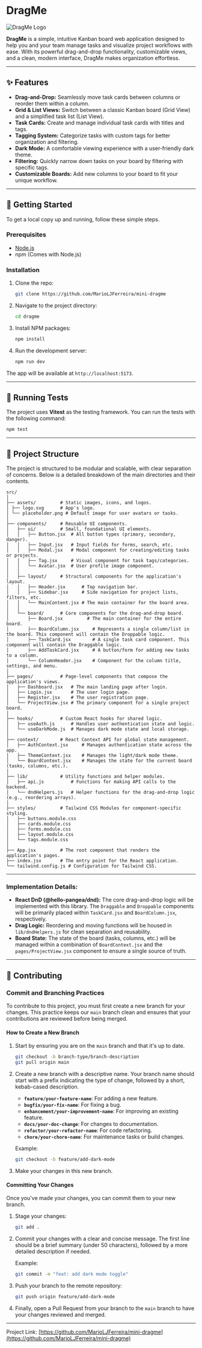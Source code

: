 # DragMe

![DragMe Logo](https://raw.githubusercontent.com/MarioLJFerreira/mini-dragme/main/logo.svg)

**DragMe** is a simple, intuitive Kanban board web application designed to help you and your team manage tasks and visualize project workflows with ease. With its powerful drag-and-drop functionality, customizable views, and a clean, modern interface, DragMe makes organization effortless.

---

## ✨ Features

-   **Drag-and-Drop:** Seamlessly move task cards between columns or reorder them within a column.
-   **Grid & List Views:** Switch between a classic Kanban board (Grid View) and a simplified task list (List View).
-   **Task Cards:** Create and manage individual task cards with titles and tags.
-   **Tagging System:** Categorize tasks with custom tags for better organization and filtering.
-   **Dark Mode:** A comfortable viewing experience with a user-friendly dark theme.
-   **Filtering:** Quickly narrow down tasks on your board by filtering with specific tags.
-   **Customizable Boards:** Add new columns to your board to fit your unique workflow.

---

## 🚀 Getting Started

To get a local copy up and running, follow these simple steps.

### Prerequisites

-   [Node.js](https://nodejs.org/)
-   npm (Comes with Node.js)

### Installation

1.  Clone the repo:
    ```sh
    git clone https://github.com/MarioLJFerreira/mini-dragme
    ```
2.  Navigate to the project directory:
    ```sh
    cd dragme
    ```
3.  Install NPM packages:
    ```sh
    npm install
    ```
4.  Run the development server:
    ```sh
    npm run dev
    ```

The app will be available at `http://localhost:5173`.

---

## 🧪 Running Tests

The project uses **Vitest** as the testing framework. You can run the tests with the following command:

```sh
npm test
````

-----

## 📂 Project Structure

The project is structured to be modular and scalable, with clear separation of concerns. Below is a detailed breakdown of the main directories and their contents.

```
src/
│
├── assets/         # Static images, icons, and logos.
│ ├── logo.svg      # App's logo.
│ └── placeholder.png # Default image for user avatars or tasks.
│
├── components/     # Reusable UI components.
│   ├── ui/         # Small, foundational UI elements.
│   │   ├── Button.jsx  # All button types (primary, secondary, danger).
│   │   ├── Input.jsx   # Input fields for forms, search, etc.
│   │   ├── Modal.jsx   # Modal component for creating/editing tasks or projects.
│   │   ├── Tag.jsx     # Visual component for task tags/categories.
│   │   └── Avatar.jsx  # User profile image component.
│   │
│   ├── layout/     # Structural components for the application's layout.
│   │   ├── Header.jsx      # Top navigation bar.
│   │   ├── Sidebar.jsx     # Side navigation for project lists, filters, etc.
│   │   └── MainContent.jsx # The main container for the board area.
│   │
│   └── board/      # Core components for the drag-and-drop board.
│       ├── Board.jsx         # The main container for the entire board.
│       ├── BoardColumn.jsx     # Represents a single column/list in the board. This component will contain the Droppable logic.
│       ├── TaskCard.jsx        # A single task card component. This component will contain the Draggable logic.
│       ├── AddTaskCard.jsx     # A button/form for adding new tasks to a column.
│       └── ColumnHeader.jsx    # Component for the column title, settings, and menu.
│
├── pages/          # Page-level components that compose the application's views.
│   ├── Dashboard.jsx   # The main landing page after login.
│   ├── Login.jsx       # The user login page.
│   ├── Register.jsx    # The user registration page.
│   └── ProjectView.jsx # The primary component for a single project board.
│
├── hooks/          # Custom React hooks for shared logic.
│   ├── useAuth.js      # Handles user authentication state and logic.
│   └── useDarkMode.js  # Manages dark mode state and local storage.
│
├── context/        # React Context API for global state management.
│   ├── AuthContext.jsx     # Manages authentication state across the app.
│   ├── ThemeContext.jsx    # Manages the light/dark mode theme.
│   └── BoardContext.jsx    # Manages the state for the current board (tasks, columns, etc.).
│
├── lib/            # Utility functions and helper modules.
│   ├── api.js          # Functions for making API calls to the backend.
│   └── dndHelpers.js   # Helper functions for the drag-and-drop logic (e.g., reordering arrays).
│
├── styles/         # Tailwind CSS Modules for component-specific styling.
│   ├── buttons.module.css
│   ├── cards.module.css
│   ├── forms.module.css
│   ├── layout.module.css
│   └── tags.module.css
│
├── App.jsx         # The root component that renders the application's pages.
├── index.jsx       # The entry point for the React application.
└── tailwind.config.js # Configuration for Tailwind CSS.
```

-----

### Implementation Details:

  - **React DnD (@hello-pangea/dnd):** The core drag-and-drop logic will be implemented with this library. The `Draggable` and `Droppable` components will be primarily placed within `TaskCard.jsx` and `BoardColumn.jsx`, respectively.
  - **Drag Logic:** Reordering and moving functions will be housed in `lib/dndHelpers.js` for clean separation and reusability.
  - **Board State:** The state of the board (tasks, columns, etc.) will be managed within a combination of `BoardContext.jsx` and the `pages/ProjectView.jsx` component to ensure a single source of truth.

-----

## 🤝 Contributing
### Commit and Branching Practices

To contribute to this project, you must first create a new branch for your changes. This practice keeps our `main` branch clean and ensures that your contributions are reviewed before being merged.

#### How to Create a New Branch

1.  Start by ensuring you are on the `main` branch and that it's up to date.

    ```sh
    git checkout -b branch-type/branch-description
    git pull origin main
    ```

2.  Create a new branch with a descriptive name. Your branch name should start with a prefix indicating the type of change, followed by a short, kebab-cased description.

      - **`feature/your-feature-name`**: For adding a new feature.
      - **`bugfix/your-fix-name`**: For fixing a bug.
      - **`enhancement/your-improvement-name`**: For improving an existing feature.
      - **`docs/your-doc-change`**: For changes to documentation.
      - **`refactor/your-refactor-name`**: For code refactoring.
      - **`chore/your-chore-name`**: For maintenance tasks or build changes.

    Example:

    ```sh
    git checkout -b feature/add-dark-mode
    ```

3.  Make your changes in this new branch.

#### Committing Your Changes

Once you've made your changes, you can commit them to your new branch.

1.  Stage your changes:

    ```sh
    git add .
    ```

2.  Commit your changes with a clear and concise message. The first line should be a brief summary (under 50 characters), followed by a more detailed description if needed.

    Example:

    ```sh
    git commit -m "feat: add dark mode toggle"
    ```

3.  Push your branch to the remote repository:

    ```sh
    git push origin feature/add-dark-mode
    ```

4.  Finally, open a Pull Request from your branch to the `main` branch to have your changes reviewed and merged.


-----

Project Link: [https://github.com/MarioLJFerreira/mini-dragme](https://github.com/MarioLJFerreira/mini-dragme)
